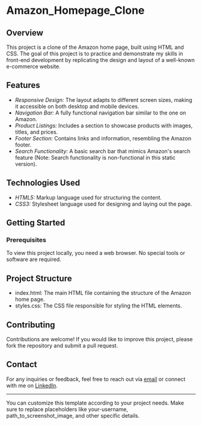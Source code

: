 # Amazon_Homepage_Clone

## Overview

This project is a clone of the Amazon home page, built using HTML and CSS. The goal of this project is to practice and demonstrate my skills in front-end development by replicating the design and layout of a well-known e-commerce website.

## Features

- *Responsive Design:* The layout adapts to different screen sizes, making it accessible on both desktop and mobile devices.
- *Navigation Bar:* A fully functional navigation bar similar to the one on Amazon.
- *Product Listings:* Includes a section to showcase products with images, titles, and prices.
- *Footer Section:* Contains links and information, resembling the Amazon footer.
- *Search Functionality:* A basic search bar that mimics Amazon's search feature (Note: Search functionality is non-functional in this static version).

## Technologies Used

- *HTML5:* Markup language used for structuring the content.
- *CSS3:* Stylesheet language used for designing and laying out the page.

## Getting Started

### Prerequisites

To view this project locally, you need a web browser. No special tools or software are required.

## Project Structure

- index.html: The main HTML file containing the structure of the Amazon home page.
- styles.css: The CSS file responsible for styling the HTML elements.

## Contributing

Contributions are welcome! If you would like to improve this project, please fork the repository and submit a pull request.

## Contact

For any inquiries or feedback, feel free to reach out via [email](https://accounts.google.com/SignOutOptions?hl=en&continue=https://mail.google.com/mail&service=mail&ec=GBRAFw) or connect with me on [LinkedIn](https://www.linkedin.com/in/pranit-mane-62641824a?lipi=urn%3Ali%3Apage%3Ad_flagship3_profile_view_base_contact_details%3Bvw72wNJXTLGucicpTc5QAQ%3D%3D).

---

You can customize this template according to your project needs. Make sure to replace placeholders like your-username, path_to_screenshot_image, and other specific details.
